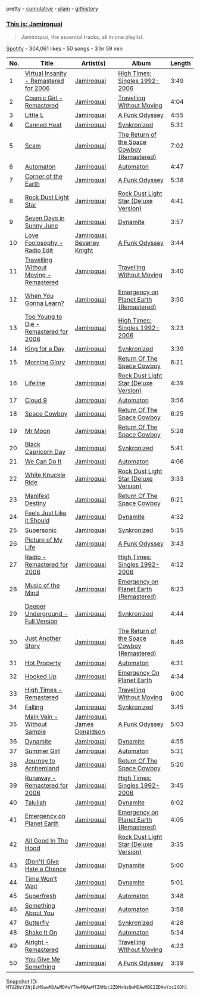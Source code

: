 pretty - [cumulative](/playlists/cumulative/37i9dQZF1DX9OTdoPfdJpF.md) - [plain](/playlists/plain/37i9dQZF1DX9OTdoPfdJpF) - [githistory](https://github.githistory.xyz/mackorone/spotify-playlist-archive/blob/main/playlists/plain/37i9dQZF1DX9OTdoPfdJpF)

### [This is: Jamiroquai](https://open.spotify.com/playlist/37i9dQZF1DX9OTdoPfdJpF)

> Jamiroquai, the essential tracks, all in one playlist.

[Spotify](https://open.spotify.com/user/spotify) - 304,061 likes - 50 songs - 3 hr 59 min

| No. | Title | Artist(s) | Album | Length |
|---|---|---|---|---|
| 1 | [Virtual Insanity \- Remastered for 2006](https://open.spotify.com/track/48mLJqRZT17Q4bQWbDI8j9) | [Jamiroquai](https://open.spotify.com/artist/6J7biCazzYhU3gM9j1wfid) | [High Times: Singles 1992\-2006](https://open.spotify.com/album/0AeQDkYveHw8A74PGBHXVN) | 3:49 |
| 2 | [Cosmic Girl \- Remastered](https://open.spotify.com/track/3nrVwwePAYIRzUNH9ig6mO) | [Jamiroquai](https://open.spotify.com/artist/6J7biCazzYhU3gM9j1wfid) | [Travelling Without Moving](https://open.spotify.com/album/39j0mP1Vx1zRKMLMHhybw3) | 4:04 |
| 3 | [Little L](https://open.spotify.com/track/5sS4g0adkAUXvLJHQ1i2kj) | [Jamiroquai](https://open.spotify.com/artist/6J7biCazzYhU3gM9j1wfid) | [A Funk Odyssey](https://open.spotify.com/album/2M50cB74zAc1lQNlrlYHxY) | 4:55 |
| 4 | [Canned Heat](https://open.spotify.com/track/2u5woInaGB7YASEd1CwGBJ) | [Jamiroquai](https://open.spotify.com/artist/6J7biCazzYhU3gM9j1wfid) | [Synkronized](https://open.spotify.com/album/0rfXEWU67NngRYE58q1aMO) | 5:31 |
| 5 | [Scam](https://open.spotify.com/track/4T8x2UtKR68KNODo133T5c) | [Jamiroquai](https://open.spotify.com/artist/6J7biCazzYhU3gM9j1wfid) | [The Return of the Space Cowboy \(Remastered\)](https://open.spotify.com/album/3emhnEQ76nUUehouSvnGxk) | 7:02 |
| 6 | [Automaton](https://open.spotify.com/track/6twol6GKjrxZ4sBr5Xg6WY) | [Jamiroquai](https://open.spotify.com/artist/6J7biCazzYhU3gM9j1wfid) | [Automaton](https://open.spotify.com/album/05u9asAwf9c8gqIyJratRD) | 4:47 |
| 7 | [Corner of the Earth](https://open.spotify.com/track/3NedXYWKO1O2EqH8yOaM9r) | [Jamiroquai](https://open.spotify.com/artist/6J7biCazzYhU3gM9j1wfid) | [A Funk Odyssey](https://open.spotify.com/album/2M50cB74zAc1lQNlrlYHxY) | 5:38 |
| 8 | [Rock Dust Light Star](https://open.spotify.com/track/3VvDZ5MVRuJ0ZqUA7mETWf) | [Jamiroquai](https://open.spotify.com/artist/6J7biCazzYhU3gM9j1wfid) | [Rock Dust Light Star \(Deluxe Version\)](https://open.spotify.com/album/2A3gZuaBSf7Shq6P1pPseb) | 4:41 |
| 9 | [Seven Days in Sunny June](https://open.spotify.com/track/04hWLKwZKdwl1mZHafiphV) | [Jamiroquai](https://open.spotify.com/artist/6J7biCazzYhU3gM9j1wfid) | [Dynamite](https://open.spotify.com/album/7uG6DZHTBiDlrSXA43WpMb) | 3:57 |
| 10 | [Love Foolosophy \- Radio Edit](https://open.spotify.com/track/0a0KZCfAVPiPs09O6cv4Eo) | [Jamiroquai](https://open.spotify.com/artist/6J7biCazzYhU3gM9j1wfid), [Beverley Knight](https://open.spotify.com/artist/30AzZL0valZQ62OIQiFWvk) | [A Funk Odyssey](https://open.spotify.com/album/2M50cB74zAc1lQNlrlYHxY) | 3:44 |
| 11 | [Travelling Without Moving \- Remastered](https://open.spotify.com/track/2BCkSCoBOgHKP75S0gbatn) | [Jamiroquai](https://open.spotify.com/artist/6J7biCazzYhU3gM9j1wfid) | [Travelling Without Moving](https://open.spotify.com/album/39j0mP1Vx1zRKMLMHhybw3) | 3:40 |
| 12 | [When You Gonna Learn?](https://open.spotify.com/track/09jscLcwa4usINbtfzo5FL) | [Jamiroquai](https://open.spotify.com/artist/6J7biCazzYhU3gM9j1wfid) | [Emergency on Planet Earth \(Remastered\)](https://open.spotify.com/album/0SeTonJJPjy57LqiCDmeEM) | 3:50 |
| 13 | [Too Young to Die \- Remastered for 2006](https://open.spotify.com/track/5aifJSSMQwlLcIjAAqgXNV) | [Jamiroquai](https://open.spotify.com/artist/6J7biCazzYhU3gM9j1wfid) | [High Times: Singles 1992\-2006](https://open.spotify.com/album/0AeQDkYveHw8A74PGBHXVN) | 3:23 |
| 14 | [King for a Day](https://open.spotify.com/track/3ea8Y0xToqqBixYuFpJN10) | [Jamiroquai](https://open.spotify.com/artist/6J7biCazzYhU3gM9j1wfid) | [Synkronized](https://open.spotify.com/album/3JB06rUbAbdK0QEyDM0YKI) | 3:39 |
| 15 | [Morning Glory](https://open.spotify.com/track/6jNQ0Kr4nKQsUHCvDjp7rm) | [Jamiroquai](https://open.spotify.com/artist/6J7biCazzYhU3gM9j1wfid) | [Return Of The Space Cowboy](https://open.spotify.com/album/2Z15Daz2LqAQb1y6Zcki8E) | 6:21 |
| 16 | [Lifeline](https://open.spotify.com/track/1d8zGipaKLEMdVVbODeWNa) | [Jamiroquai](https://open.spotify.com/artist/6J7biCazzYhU3gM9j1wfid) | [Rock Dust Light Star \(Deluxe Version\)](https://open.spotify.com/album/2A3gZuaBSf7Shq6P1pPseb) | 4:39 |
| 17 | [Cloud 9](https://open.spotify.com/track/3ZY9kQ2q0X1II2tiKW6ALQ) | [Jamiroquai](https://open.spotify.com/artist/6J7biCazzYhU3gM9j1wfid) | [Automaton](https://open.spotify.com/album/3dnBOHEPwjqMXSQaoQdXQ7) | 3:56 |
| 18 | [Space Cowboy](https://open.spotify.com/track/6OSUZBGoQJOhbSrmvLrNa8) | [Jamiroquai](https://open.spotify.com/artist/6J7biCazzYhU3gM9j1wfid) | [Return Of The Space Cowboy](https://open.spotify.com/album/2Z15Daz2LqAQb1y6Zcki8E) | 6:25 |
| 19 | [Mr Moon](https://open.spotify.com/track/0pTW037GGgm23Cmg5jXOOs) | [Jamiroquai](https://open.spotify.com/artist/6J7biCazzYhU3gM9j1wfid) | [Return Of The Space Cowboy](https://open.spotify.com/album/2Z15Daz2LqAQb1y6Zcki8E) | 5:28 |
| 20 | [Black Capricorn Day](https://open.spotify.com/track/6Ta7U0fkLJCMO7zHDFrbv5) | [Jamiroquai](https://open.spotify.com/artist/6J7biCazzYhU3gM9j1wfid) | [Synkronized](https://open.spotify.com/album/3JB06rUbAbdK0QEyDM0YKI) | 5:41 |
| 21 | [We Can Do It](https://open.spotify.com/track/3Na3mdryT7b2KTTXoTiuXj) | [Jamiroquai](https://open.spotify.com/artist/6J7biCazzYhU3gM9j1wfid) | [Automaton](https://open.spotify.com/album/3dnBOHEPwjqMXSQaoQdXQ7) | 4:06 |
| 22 | [White Knuckle Ride](https://open.spotify.com/track/3S5hpJP12ubPqrCjEWxCAO) | [Jamiroquai](https://open.spotify.com/artist/6J7biCazzYhU3gM9j1wfid) | [Rock Dust Light Star \(Deluxe Version\)](https://open.spotify.com/album/2A3gZuaBSf7Shq6P1pPseb) | 3:33 |
| 23 | [Manifest Destiny](https://open.spotify.com/track/2pm52NLTt383y889nyGdjr) | [Jamiroquai](https://open.spotify.com/artist/6J7biCazzYhU3gM9j1wfid) | [Return Of The Space Cowboy](https://open.spotify.com/album/2Z15Daz2LqAQb1y6Zcki8E) | 6:21 |
| 24 | [Feels Just Like it Should](https://open.spotify.com/track/7oCg5ZfXXRE61cWQMw0xzk) | [Jamiroquai](https://open.spotify.com/artist/6J7biCazzYhU3gM9j1wfid) | [Dynamite](https://open.spotify.com/album/7uG6DZHTBiDlrSXA43WpMb) | 4:32 |
| 25 | [Supersonic](https://open.spotify.com/track/0g9EZ1WKO6fsKNSEltL6JJ) | [Jamiroquai](https://open.spotify.com/artist/6J7biCazzYhU3gM9j1wfid) | [Synkronized](https://open.spotify.com/album/3JB06rUbAbdK0QEyDM0YKI) | 5:15 |
| 26 | [Picture of My Life](https://open.spotify.com/track/0iiY2Z4a8XuDdLkYszjISq) | [Jamiroquai](https://open.spotify.com/artist/6J7biCazzYhU3gM9j1wfid) | [A Funk Odyssey](https://open.spotify.com/album/2M50cB74zAc1lQNlrlYHxY) | 3:43 |
| 27 | [Radio \- Remastered for 2006](https://open.spotify.com/track/4aDIUdxQJc4QM9VKQF1xzQ) | [Jamiroquai](https://open.spotify.com/artist/6J7biCazzYhU3gM9j1wfid) | [High Times: Singles 1992\-2006](https://open.spotify.com/album/0AeQDkYveHw8A74PGBHXVN) | 4:12 |
| 28 | [Music of the Mind](https://open.spotify.com/track/29uQW0hQQLU39lTYoB9YMo) | [Jamiroquai](https://open.spotify.com/artist/6J7biCazzYhU3gM9j1wfid) | [Emergency on Planet Earth \(Remastered\)](https://open.spotify.com/album/0SeTonJJPjy57LqiCDmeEM) | 6:23 |
| 29 | [Deeper Underground \- Full Version](https://open.spotify.com/track/19x5x7F8SYMfWNiJOmqMUu) | [Jamiroquai](https://open.spotify.com/artist/6J7biCazzYhU3gM9j1wfid) | [Synkronized](https://open.spotify.com/album/3JB06rUbAbdK0QEyDM0YKI) | 4:44 |
| 30 | [Just Another Story](https://open.spotify.com/track/1DLweHBYVlRDMYTGaFtJFR) | [Jamiroquai](https://open.spotify.com/artist/6J7biCazzYhU3gM9j1wfid) | [The Return of the Space Cowboy \(Remastered\)](https://open.spotify.com/album/3emhnEQ76nUUehouSvnGxk) | 8:49 |
| 31 | [Hot Property](https://open.spotify.com/track/5tVPEj86PZDkB500j8btfM) | [Jamiroquai](https://open.spotify.com/artist/6J7biCazzYhU3gM9j1wfid) | [Automaton](https://open.spotify.com/album/3dnBOHEPwjqMXSQaoQdXQ7) | 4:31 |
| 32 | [Hooked Up](https://open.spotify.com/track/5gzoHZ8vOlJlWVDoozTe1D) | [Jamiroquai](https://open.spotify.com/artist/6J7biCazzYhU3gM9j1wfid) | [Emergency On Planet Earth](https://open.spotify.com/album/6m9jfG8iEczP0rBqNsh45j) | 4:34 |
| 33 | [High Times \- Remastered](https://open.spotify.com/track/4LGZzACsdcdtx9FxIukGsS) | [Jamiroquai](https://open.spotify.com/artist/6J7biCazzYhU3gM9j1wfid) | [Travelling Without Moving](https://open.spotify.com/album/39j0mP1Vx1zRKMLMHhybw3) | 6:00 |
| 34 | [Falling](https://open.spotify.com/track/5GWV1AwlBbiwbMu6KdUnr0) | [Jamiroquai](https://open.spotify.com/artist/6J7biCazzYhU3gM9j1wfid) | [Synkronized](https://open.spotify.com/album/3JB06rUbAbdK0QEyDM0YKI) | 3:45 |
| 35 | [Main Vein \- Without Sample](https://open.spotify.com/track/0GwxB7ZLCnxwrImdbLtXin) | [Jamiroquai](https://open.spotify.com/artist/6J7biCazzYhU3gM9j1wfid), [James Donaldson](https://open.spotify.com/artist/3a64PaH2MTn7Q596JQuNJq) | [A Funk Odyssey](https://open.spotify.com/album/2M50cB74zAc1lQNlrlYHxY) | 5:03 |
| 36 | [Dynamite](https://open.spotify.com/track/7cG2z1qlEi0qEtUXm8Yi4q) | [Jamiroquai](https://open.spotify.com/artist/6J7biCazzYhU3gM9j1wfid) | [Dynamite](https://open.spotify.com/album/7uG6DZHTBiDlrSXA43WpMb) | 4:55 |
| 37 | [Summer Girl](https://open.spotify.com/track/7iaHGA2oJKYJIPX4jBy0Sd) | [Jamiroquai](https://open.spotify.com/artist/6J7biCazzYhU3gM9j1wfid) | [Automaton](https://open.spotify.com/album/3dnBOHEPwjqMXSQaoQdXQ7) | 5:31 |
| 38 | [Journey to Arnhemland](https://open.spotify.com/track/0G14wCPepyS67i95jOqZNk) | [Jamiroquai](https://open.spotify.com/artist/6J7biCazzYhU3gM9j1wfid) | [Return Of The Space Cowboy](https://open.spotify.com/album/2Z15Daz2LqAQb1y6Zcki8E) | 5:20 |
| 39 | [Runaway \- Remastered for 2006](https://open.spotify.com/track/6O95QIeonGQReMyDepOvpK) | [Jamiroquai](https://open.spotify.com/artist/6J7biCazzYhU3gM9j1wfid) | [High Times: Singles 1992\-2006](https://open.spotify.com/album/0AeQDkYveHw8A74PGBHXVN) | 3:45 |
| 40 | [Talullah](https://open.spotify.com/track/4WcflQcgsmYXyynZ9Yenfe) | [Jamiroquai](https://open.spotify.com/artist/6J7biCazzYhU3gM9j1wfid) | [Dynamite](https://open.spotify.com/album/7uG6DZHTBiDlrSXA43WpMb) | 6:02 |
| 41 | [Emergency on Planet Earth](https://open.spotify.com/track/0mmI8HaXjgzxrtKDmvAN7R) | [Jamiroquai](https://open.spotify.com/artist/6J7biCazzYhU3gM9j1wfid) | [Emergency on Planet Earth \(Remastered\)](https://open.spotify.com/album/0SeTonJJPjy57LqiCDmeEM) | 4:05 |
| 42 | [All Good In The Hood](https://open.spotify.com/track/5hOVcD2oVR2Ox0W32hHkGO) | [Jamiroquai](https://open.spotify.com/artist/6J7biCazzYhU3gM9j1wfid) | [Rock Dust Light Star \(Deluxe Version\)](https://open.spotify.com/album/2A3gZuaBSf7Shq6P1pPseb) | 3:35 |
| 43 | [\(Don't\) Give Hate a Chance](https://open.spotify.com/track/77YZzLi1eyVUsTchJKmPYT) | [Jamiroquai](https://open.spotify.com/artist/6J7biCazzYhU3gM9j1wfid) | [Dynamite](https://open.spotify.com/album/7uG6DZHTBiDlrSXA43WpMb) | 5:00 |
| 44 | [Time Won't Wait](https://open.spotify.com/track/320jemn3T0wyKW1sxzLz7f) | [Jamiroquai](https://open.spotify.com/artist/6J7biCazzYhU3gM9j1wfid) | [Dynamite](https://open.spotify.com/album/7uG6DZHTBiDlrSXA43WpMb) | 5:01 |
| 45 | [Superfresh](https://open.spotify.com/track/63LV2QbQ2tvynkr4JcakCM) | [Jamiroquai](https://open.spotify.com/artist/6J7biCazzYhU3gM9j1wfid) | [Automaton](https://open.spotify.com/album/3dnBOHEPwjqMXSQaoQdXQ7) | 3:48 |
| 46 | [Something About You](https://open.spotify.com/track/4a0HHREANjq9Y2ymkR1RMz) | [Jamiroquai](https://open.spotify.com/artist/6J7biCazzYhU3gM9j1wfid) | [Automaton](https://open.spotify.com/album/3dnBOHEPwjqMXSQaoQdXQ7) | 3:58 |
| 47 | [Butterfly](https://open.spotify.com/track/7hdJWwioDiL1PwcngbYpzD) | [Jamiroquai](https://open.spotify.com/artist/6J7biCazzYhU3gM9j1wfid) | [Synkronized](https://open.spotify.com/album/0rfXEWU67NngRYE58q1aMO) | 4:28 |
| 48 | [Shake It On](https://open.spotify.com/track/5T0HCN6xFFmcUOeQMSOnO9) | [Jamiroquai](https://open.spotify.com/artist/6J7biCazzYhU3gM9j1wfid) | [Automaton](https://open.spotify.com/album/3dnBOHEPwjqMXSQaoQdXQ7) | 5:14 |
| 49 | [Alright \- Remastered](https://open.spotify.com/track/0cL0AarTZtfSt5Tc3a2ZDN) | [Jamiroquai](https://open.spotify.com/artist/6J7biCazzYhU3gM9j1wfid) | [Travelling Without Moving](https://open.spotify.com/album/39j0mP1Vx1zRKMLMHhybw3) | 4:23 |
| 50 | [You Give Me Something](https://open.spotify.com/track/2oX46s90nkZtTbCowHiWVs) | [Jamiroquai](https://open.spotify.com/artist/6J7biCazzYhU3gM9j1wfid) | [A Funk Odyssey](https://open.spotify.com/album/2M50cB74zAc1lQNlrlYHxY) | 3:19 |

Snapshot ID: `MTU2NzY3NjEzMSwwMDAwMDAwYTAwMDAwMTZhMzc2ZDMxNzQwMDAwMDE2ZDAwYzc2ODhl`